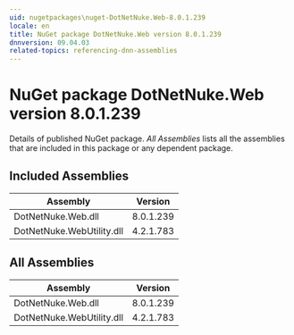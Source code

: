 ```yaml
---
uid: nugetpackages\nuget-DotNetNuke.Web-8.0.1.239
locale: en
title: NuGet package DotNetNuke.Web version 8.0.1.239
dnnversion: 09.04.03
related-topics: referencing-dnn-assemblies
---
```


# NuGet package DotNetNuke.Web version 8.0.1.239
Details of published NuGet package.
*All Assemblies* lists all the assemblies that are included in this package or any dependent package.

## Included Assemblies

|Assembly|Version|
|---|---|
|DotNetNuke.Web.dll|8.0.1.239|
|DotNetNuke.WebUtility.dll|4.2.1.783|

## All Assemblies

|Assembly|Version|
|---|---|
|DotNetNuke.Web.dll|8.0.1.239|
|DotNetNuke.WebUtility.dll|4.2.1.783|

